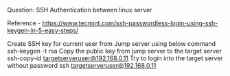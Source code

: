 Question: SSH Authentication between linux server

Reference - https://www.tecmint.com/ssh-passwordless-login-using-ssh-keygen-in-5-easy-steps/

  Create SSH key for current user from Jump server using below command
    ssh-keygen -t rsa
  Copy the public key from jump server to the target server
    ssh-copy-id targetserveruser@192.168.0.11
  Try to login into the target server without password
    ssh targetserveruser@192.168.0.11
